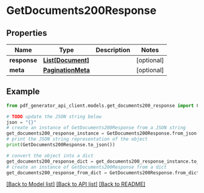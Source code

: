 # GetDocuments200Response


## Properties

Name | Type | Description | Notes
------------ | ------------- | ------------- | -------------
**response** | [**List[Document]**](Document.md) |  | [optional] 
**meta** | [**PaginationMeta**](PaginationMeta.md) |  | [optional] 

## Example

```python
from pdf_generator_api_client.models.get_documents200_response import GetDocuments200Response

# TODO update the JSON string below
json = "{}"
# create an instance of GetDocuments200Response from a JSON string
get_documents200_response_instance = GetDocuments200Response.from_json(json)
# print the JSON string representation of the object
print(GetDocuments200Response.to_json())

# convert the object into a dict
get_documents200_response_dict = get_documents200_response_instance.to_dict()
# create an instance of GetDocuments200Response from a dict
get_documents200_response_from_dict = GetDocuments200Response.from_dict(get_documents200_response_dict)
```
[[Back to Model list]](../README.md#documentation-for-models) [[Back to API list]](../README.md#documentation-for-api-endpoints) [[Back to README]](../README.md)


